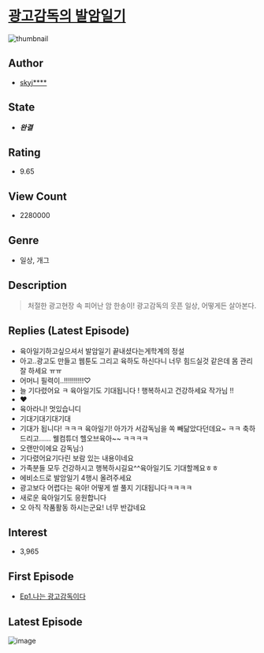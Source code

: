 # [광고감독의 발암일기](https://comic.naver.com/bestChallenge/list?titleId=694389)
![thumbnail](https://image-comic.pstatic.net/user_contents_data/challenge_comic/2023/05/18/309117/upload_3702579233864245862_480x623.jpeg)

## Author
- [skyj****](https://comic.naver.com/artistTitle?id=309117)

## State
- ***완결***

## Rating
- 9.65

## View Count
- 2280000

## Genre
- 일상, 개그

## Description
> 처절한 광고현장 속 피어난 암 한송이! 광고감독의 웃픈 일상, 어떻게든 살아본다.

## Replies (Latest Episode)
- 육아일기하고싶으셔서 발암일기 끝내셨다는게학계의 정설
- 아고..광고도 만들고 웹툰도 그리고 육하도 하신다니 너무 힘드실것 같은데 몸 관리 잘 하세요 ㅠㅠ
- 어머니 필력이..!!!!!!!!!!♡
- 늘 기다렸어요 ㅋ 육아일기도 기대됩니다 ! 행복하시고 건강하세요 작가님 !!
- ❤️
- 육아라니! 멋있습니디
- 기대기대기대기대
- 기대가 됩니다! ㅋㅋㅋ 육아일기! 아가가 서감독님을 쏙 빼닮았다던데요~ ㅋㅋ 축하드리고...... 웰컴튜더 헬오브육아~~ ㅋㅋㅋㅋ
- 오랜만이에요 감독님:)
- 기다렸어요기다린 보람 있는 내용이네요
- 가족분들 모두 건강하시고 행복하시길요^^육아일기도 기대할께요ㅎㅎ
- 에비소드로 발암일기 4행시 올려주세요
- 광고보다 어렵다는 육아! 어떻게 썰 풀지 기대됩니다ㅋㅋㅋㅋ
- 새로운 육아일기도 응원합니다
- 오 아직 작품활동 하시는군요! 너무 반갑네요

## Interest
- 3,965

## First Episode
- [Ep1.나는 광고감독이다](https://comic.naver.com/bestChallenge/detail?titleId=694389&no=1)

## Latest Episode
![image](https://image-comic.pstatic.net/user_contents_data/challenge_comic/2023/03/27/309117/upload_4062638502195716920.jpeg)
